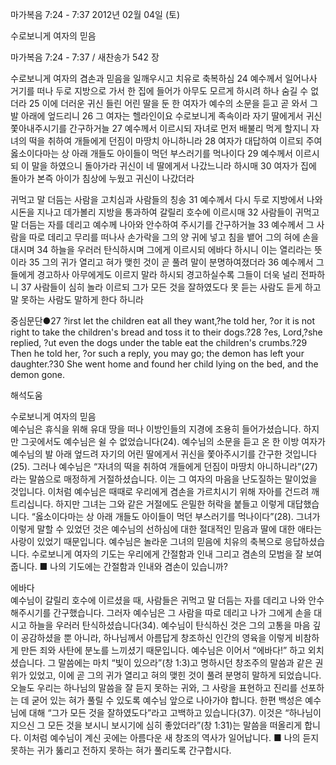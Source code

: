 마가복음 7:24 - 7:37 
2012년 02월 04일 (토)

수로보니게 여자의 믿음



마가복음 7:24 - 7:37 / 새찬송가 542 장


수로보니게 여자의 겸손과 믿음을 일깨우시고 치유로 축복하심
24 예수께서 일어나사 거기를 떠나 두로 지방으로 가서 한 집에 들어가 아무도 모르게 하시려 하나 숨길 수 없더라 25 이에 더러운 귀신 들린 어린 딸을 둔 한 여자가 예수의 소문을 듣고 곧 와서 그 발 아래에 엎드리니 26 그 여자는 헬라인이요 수로보니게 족속이라 자기 딸에게서 귀신 쫓아내주시기를 간구하거늘 27 예수께서 이르시되 자녀로 먼저 배불리 먹게 할지니 자녀의 떡을 취하여 개들에게 던짐이 마땅치 아니하니라 28 여자가 대답하여 이르되 주여 옳소이다마는 상 아래 개들도 아이들이 먹던 부스러기를 먹나이다 29 예수께서 이르시되 이 말을 하였으니 돌아가라 귀신이 네 딸에게서 나갔느니라 하시매 30 여자가 집에 돌아가 본즉 아이가 침상에 누웠고 귀신이 나갔더라

귀먹고 말 더듬는 사람을 고치심과 사람들의 칭송
31 예수께서 다시 두로 지방에서 나와 시돈을 지나고 데가볼리 지방을 통과하여 갈릴리 호수에 이르시매 32 사람들이 귀먹고 말 더듬는 자를 데리고 예수께 나아와 안수하여 주시기를 간구하거늘 33 예수께서 그 사람을 따로 데리고 무리를 떠나사 손가락을 그의 양 귀에 넣고 침을 뱉어 그의 혀에 손을 대시며 34 하늘을 우러러 탄식하시며 그에게 이르시되 에바다 하시니 이는 열리라는 뜻이라 35 그의 귀가 열리고 혀가 맺힌 것이 곧 풀려 말이 분명하여졌더라 36 예수께서 그들에게 경고하사 아무에게도 이르지 말라 하시되 경고하실수록 그들이 더욱 널리 전파하니 37 사람들이 심히 놀라 이르되 그가 모든 것을 잘하였도다 못 듣는 사람도 듣게 하고 말 못하는 사람도 말하게 한다 하니라

중심문단●27 ?irst let the children eat all they want,?he told her, ?or it is not right to take the children's bread and toss it to their dogs.?28 ?es, Lord,?she replied, ?ut even the dogs under the table eat the children's crumbs.?29 Then he told her, ?or such a reply, you may go; the demon has left your daughter.?30 She went home and found her child lying on the bed, and the demon gone.

해석도움





수로보니게 여자의 믿음  
예수님은 휴식을 위해 유대 땅을 떠나 이방인들의 지경에 조용히 들어가셨습니다. 하지만 그곳에서도 예수님은 쉴 수 없었습니다(24). 예수님의 소문을 듣고 온 한 이방 여자가 예수님의 발 아래 엎드려 자기의 어린 딸에게서 귀신을 쫓아주시기를 간구한 것입니다(25). 그러나 예수님은 “자녀의 떡을 취하여 개들에게 던짐이 마땅치 아니하니라”(27)라는 말씀으로 매정하게 거절하셨습니다. 이는 그 여자의 마음을 난도질하는 말이었을 것입니다. 이처럼 예수님은 때때로 우리에게 겸손을 가르치시기 위해 자아를 건드려 깨트리십니다. 하지만 그녀는 그와 같은 거절에도 은밀한 허락을 붙들고 이렇게 대답했습니다. “옳소이다마는 상 아래 개들도 아이들이 먹던 부스러기를 먹나이다”(28). 그녀가 이렇게 말할 수 있었던 것은 예수님의 선하심에 대한 절대적인 믿음과 딸에 대한 애타는 사랑이 있었기 때문입니다. 예수님은 놀라운 그녀의 믿음에 치유의 축복으로 응답하셨습니다. 수로보니게 여자의 기도는 우리에게 간절함과 인내 그리고 겸손의 모범을 잘 보여줍니다.
■ 나의 기도에는 간절함과 인내와 겸손이 있습니까?

에바다  
예수님이 갈릴리 호수에 이르셨을 때, 사람들은 귀먹고 말 더듬는 자를 데리고 나와 안수해주시기를 간구했습니다. 그러자 예수님은 그 사람을 따로 데리고 나가 그에게 손을 대시고 하늘을 우러러 탄식하셨습니다(34). 예수님이 탄식하신 것은 그의 고통을 마음 깊이 공감하셨을 뿐 아니라, 하나님께서 아름답게 창조하신 인간의 영육을 이렇게 비참하게 만든 죄와 사탄에 분노를 느끼셨기 때문입니다. 예수님은 이어서 “에바다!” 하고 외치셨습니다. 그 말씀에는 마치 “빛이 있으라”(창 1:3)고 명하시던 창조주의 말씀과 같은 권위가 있었고, 이에 곧 그의 귀가 열리고 혀의 맺힌 것이 풀려 분명히 말하게 되었습니다. 오늘도 우리는 하나님의 말씀을 잘 듣지 못하는 귀와, 그 사랑을 표현하고 진리를 선포하는 데 굳어 있는 혀가 풀릴 수 있도록 예수님 앞으로 나아가야 합니다. 한편 백성은 예수님에 대해 “그가 모든 것을 잘하였도다”라고 고백하고 있습니다(37). 이것은 “하나님이 지으신 그 모든 것을 보시니 보시기에 심히 좋았더라”(창 1:31)는 말씀을 떠올리게 합니다. 이처럼 예수님이 계신 곳에는 아름다운 새 창조의 역사가 일어납니다.
■ 나의 듣지 못하는 귀가 뚫리고 전하지 못하는 혀가 풀리도록 간구합시다.